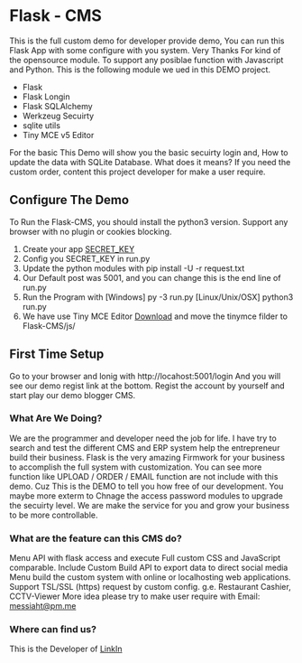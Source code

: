 # Flask - CMS

This is the full custom demo for developer provide demo, You can run this Flask App with some configure with you system.
Very Thanks For kind of the opensource module. To support any posiblae function with Javascript and Python.
This is the following module we ued in this DEMO project.

* Flask
* Flask Longin
* Flask SQLAlchemy
* Werkzeug Secuirty
* sqlite utils
* Tiny MCE v5 Editor

For the basic This Demo will show you the basic secuirty login and, How to update the data with SQLite Database.
What does it means? If you need the custom order, content this project developer for make a user require.

## Configure The Demo

To Run the Flask-CMS, you should install the python3 version.
Support any browser with no plugin or cookies blocking.

1. Create your app [SECRET_KEY ](https://flask.palletsprojects.com/en/2.2.x/config/#SECRET_KEYhttps://)
2. Config you SECRET_KEY in run.py
3. Update the python modules with pip install -U -r request.txt
4. Our Default post was 5001, and you can change this is the end line of run.py
5. Run the Program with
   [Windows]
   py -3 run.py
   [Linux/Unix/OSX]
   python3 run.py
6. We have use Tiny MCE Editor [Download](https://download.tiny.cloud/tinymce/community/tinymce_5.10.7_dev.zip?_ga=2.5061043.1812686262.1672891546-692894055.1672891546) and move the tinymce filder to Flask-CMS/js/

## First Time Setup

Go to your browser and lonig with http://locahost:5001/login
And you will see our demo regist link at the bottom.
Regist the account by yourself and start play our demo blogger CMS.

### What Are We Doing?

We are the programmer and developer need the job for life.
I have try to search and test the different CMS and ERP system help the entrepreneur build their business.
Flask is the very amazing Firmwork for your business to accomplish the full system with customization.
You can see more function like UPLOAD / ORDER / EMAIL function are not include with this demo.
Cuz This is the DEMO to tell you how free of our development. You maybe more exterm to Chnage the access password modules to upgrade the secuirty level.
We are make the service for you and grow your business to be more controllable.

### What are the feature can this CMS do?

Menu API with flask access and execute
Full custom CSS and JavaScript comparable.
Include Custom Build API to export data to direct social media
Menu build the custom system with online or localhosting web applications.
Support TSL/SSL (https) request by custom config.
g.e. Restaurant Cashier, CCTV-Viewer
More idea please try to make user require with Email: messiaht@pm.me

### Where can find us?

This is the Developer of [LinkIn](https://www.linkedin.com/in/freeman-constantine-654341236/https://)